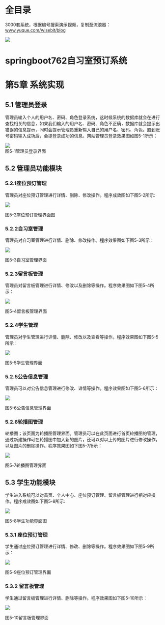 # 全目录

3000套系统，根据编号搜索演示视频，复制至流浪器：www.yuque.com/wisebit/blog


![](https://bitwise.oss-cn-heyuan.aliyuncs.com/2024/11/06/qq_wechat.png)

# springboot762自习室预订系统

# 第5章  系统实现

## 5.1 管理员登录
管理员输入个人的用户名、密码、角色登录系统，这时候系统的数据库就会在进行查找相关的信息，如果我们输入的用户名、密码、角色不正确，数据库就会提示出错误的信息提示，同时会提示管理员重新输入自己的用户名、密码、角色，直到账号密码输入成功后，会提登录成功的信息。网站管理员登录效果图如图5-1所示：

![](/md/blog.009.png)     
图5-1管理员登录界面
## 5.2  管理员功能模块
### 5.2.1座位预订管理
管理员对座位预订管理进行详情、删除、修改操作。程序成效图如下图5-2所示:

![](/md/blog.010.png)

图5-2座位预订管理界面图
### 5.2.2自习室管理
管理员对自习室管理进行详情、删除、修改操作。程序效果图如下图5-3所示：

![](/md/blog.011.png)

图5-3自习室管理界面
### 5.2.3留言板管理
管理员对留言板管理进行详情、修改以及删除等操作。程序效果图如下图5-4所示：

![](/md/blog.012.png)

图5-4留言板管理界面
### 5.2.4学生管理
管理员对学生管理进行详情、删除、修改以及查看等操作。程序效果图如下图5-5所示：

![](/md/blog.013.png)

图5-5学生管理界面
### 5.2.5公告信息管理
管理员可以对公告信息管理进行修改、详情等操作。程序效果图如下图5-6所示：

![](/md/blog.014.png)

图5-6公告信息管理界面

### 5.2.6轮播图管理
轮播图；该页面为轮播图管理界面。管理员可以在此页面进行首页轮播图的管理，通过新建操作可在轮播图中加入新的图片，还可以对以上传的图片进行修改操作，以及图片的删除操作。程序效果图如下图5-7所示：

![](/md/blog.015.png)

图5-7轮播图管理界面

## 5.3  学生功能模块
学生进入系统可以对首页、个人中心、座位预订管理、留言板管理进行相对应操作。程序成效图如下图5-8所示:

![](/md/blog.016.png)

图5-8学生功能界面图
### 5.3.1 座位预订管理
学生通过座位预订管理进行详情、修改、删除等操作。程序效果图如下图5-9所示：

![](/md/blog.017.png)

图5-9座位预订管理界面
### 5.3.2 留言板管理
学生通过留言板管理进行详情、删除等操作。程序效果图如下图5-10所示：

![](/md/blog.018.png)

图5-10留言板管理界面



